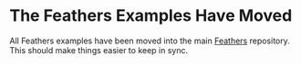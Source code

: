 # The Feathers Examples Have Moved

All Feathers examples have been moved into the main [Feathers](https://github.com/joshtynjala/feathers) repository. This should make things easier to keep in sync.